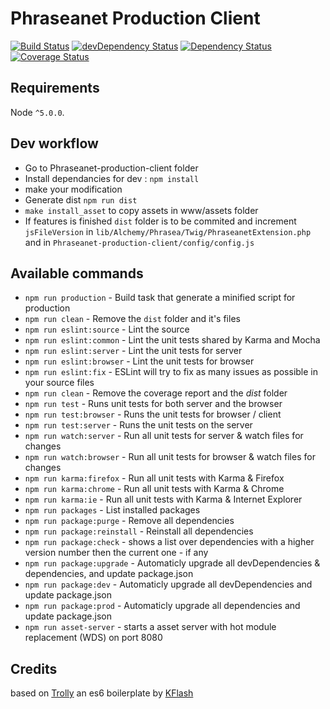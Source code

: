 # Phraseanet Production Client
[![Build Status](https://travis-ci.org/alchemy-fr/Phraseanet-production-client.svg?branch=master)](https://travis-ci.org/alchemy-fr/Phraseanet-production-client)
[![devDependency Status](https://david-dm.org/alchemy-fr/Phraseanet-production-client/dev-status.svg)](https://david-dm.org/alchemy-fr/Phraseanet-production-client#info=devDependencies)
[![Dependency Status](https://david-dm.org/alchemy-fr/Phraseanet-production-client.svg)](https://david-dm.org/alchemy-fr/Phraseanet-production-client)
[![Coverage Status](https://coveralls.io/repos/github/alchemy-fr/Phraseanet-production-client/badge.svg?branch=master)](https://coveralls.io/github/alchemy-fr/Phraseanet-production-client?branch=master)


## Requirements

Node `^5.0.0`.

## Dev workflow

 - Go to Phraseanet-production-client folder
 - Install dependancies for dev : ```npm install```
 - make your modification
 - Generate dist ```npm run dist```
 - ```make install_asset``` to copy assets in www/assets folder
 - If features is finished ```dist``` folder is to be commited and increment `jsFileVersion` in `lib/Alchemy/Phrasea/Twig/PhraseanetExtension.php` and in `Phraseanet-production-client/config/config.js`

## Available commands

* `npm run production` - Build task that generate a minified script for production
* `npm run clean` - Remove the `dist` folder and it's files
* `npm run eslint:source` - Lint the source
* `npm run eslint:common` - Lint the unit tests shared by Karma and Mocha
* `npm run eslint:server` - Lint the unit tests for server
* `npm run eslint:browser` - Lint the unit tests for browser
* `npm run eslint:fix` - ESLint will try to fix as many issues as possible in your source files
* `npm run clean` - Remove the coverage report and the *dist* folder
* `npm run test` - Runs unit tests for both server and the browser
* `npm run test:browser` - Runs the unit tests for browser / client
* `npm run test:server` - Runs the unit tests on the server
* `npm run watch:server` - Run all unit tests for server & watch files for changes
* `npm run watch:browser` - Run all unit tests for browser & watch files for changes
* `npm run karma:firefox` - Run all unit tests with Karma & Firefox
* `npm run karma:chrome` - Run all unit tests with Karma & Chrome
* `npm run karma:ie` - Run all unit tests with Karma & Internet Explorer
* `npm run packages` - List installed packages
* `npm run package:purge` - Remove all dependencies
* `npm run package:reinstall` - Reinstall all dependencies
* `npm run package:check` - shows a list over dependencies with a higher version number then the current one - if any
* `npm run package:upgrade` - Automaticly upgrade all devDependencies & dependencies, and update package.json
* `npm run package:dev` - Automaticly upgrade all devDependencies and update package.json
* `npm run package:prod` - Automaticly upgrade all dependencies and update package.json
* `npm run asset-server` - starts a asset server with hot module replacement (WDS) on port 8080

## Credits

based on [Trolly](https://github.com/Kflash/trolly) an es6 boilerplate by [KFlash](https://github.com/kflash)
